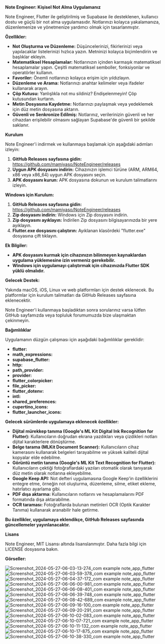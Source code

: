 **Note Engineer: Kişisel Not Alma Uygulamanız**

Note Engineer, Flutter ile geliştirilmiş ve Supabase ile desteklenen, kullanıcı dostu ve güçlü bir not alma uygulamasıdır. Notlarınızı kolayca yakalamanıza, düzenlemenize ve yönetmenize yardımcı olmak için tasarlanmıştır.

**Özellikler:**

-   **Not Oluşturma ve Düzenleme:** Düşüncelerinizi, fikirlerinizi veya yapılacaklar listelerinizi hızlıca yazın. Metninizi kolayca biçimlendirin ve başlıklar ekleyin.
-   **Matematiksel Hesaplamalar:** Notlarınızın içinden karmaşık matematiksel hesaplamalar yapın. Çeşitli matematiksel semboller, fonksiyonlar ve operatörler kullanın.
-   **Favoriler:** Önemli notlarınızı kolayca erişim için yıldızlayın.
-   **Düzenleme ve Arama:** Notlarınızı anahtar kelimeler veya ifadeler kullanarak arayın.
-   **Çöp Kutusu:** Yanlışlıkla not mu sildiniz? Endişelenmeyin! Çöp kutusundan kurtarın.
-   **Metin Dosyasına Kaydetme:** Notlarınızı paylaşmak veya yedeklemek için düz metin dosyasına aktarın.
-   **Güvenli ve Senkronize Edilmiş:** Notlarınız, verilerinizin güvenli ve her cihazdan erişilebilir olmasını sağlayan Supabase'de güvenli bir şekilde saklanır.

**Kurulum**

Note Engineer'i indirmek ve kullanmaya başlamak için aşağıdaki adımları izleyin:

1.  **GitHub Releases sayfasına gidin:** https://github.com/mamiyaso/NoteEngineer/releases
2.  **Uygun APK dosyasını indirin:** Cihazınızın işlemci türüne (ARM, ARM64, x86 veya x86_64) uygun APK dosyasını seçin.
3.  **APK dosyasını kurun:** APK dosyasına dokunun ve kurulum talimatlarını izleyin.

**Windows için Kurulum:**

1.  **GitHub Releases sayfasına gidin:** https://github.com/mamiyaso/NoteEngineer/releases
2.  **Zip dosyasını indirin:** Windows için Zip dosyasını indirin.
3.  **Zip dosyasını ayıklayın:** İndirilen Zip dosyasını bilgisayarınızda bir yere ayıklayın.
4.  **Flutter.exe dosyasını çalıştırın:** Ayıklanan klasördeki "flutter.exe" dosyasına çift tıklayın.

**Ek Bilgiler:**

-   **APK dosyasını kurmak için cihazınızın bilinmeyen kaynaklardan uygulama yüklemesine izin vermeniz gerekebilir.**
-   **Windows için uygulamayı çalıştırmak için cihazınızda Flutter SDK yüklü olmalıdır.**

**Gelecek Destek:**

Yakında macOS, iOS, Linux ve web platformları için destek eklenecek. Bu platformlar için kurulum talimatları da GitHub Releases sayfasına eklenecektir.

Note Engineer'i kullanmaya başladıktan sonra sorularınız varsa lütfen GitHub sayfamızda veya topluluk forumumuzda bize ulaşmaktan çekinmeyin.

**Bağımlılıklar**

Uygulamanın düzgün çalışması için aşağıdaki bağımlılıklar gereklidir:

* **flutter:**
* **math_expressions:** 
* **supabase_flutter:** 
* **http:** 
* **path_provider:**
* **provider:**
* **flutter_colorpicker:**
* **file_picker:** 
* **flutter_dotenv:** 
* **intl:** 
* **shared_preferences:** 
* **cupertino_icons:**
* **flutter_launcher_icons:**

**Gelecek sürümlerde uygulamaya eklenecek özellikler:**

* **Dijital mürekkep tanıma (Google's ML Kit Digital Ink Recognition for Flutter):**  Kullanıcıların doğrudan ekrana yazdıkları veya çizdikleri notları dijital karakterlere dönüştürme.
* **Belge tarama (MLKit Document Scanner):**  Kullanıcıların cihaz kamerasını kullanarak belgeleri tarayabilme ve yüksek kaliteli dijital kopyalar elde edebilme.
* **Görüntü metin tanıma (Google's ML Kit Text Recognition for Flutter):**  Kullanıcıların çektiği fotoğraflardaki yazıları otomatik olarak tanıyarak düz metin olarak notlarına ekleyebilme.
* **Google Keep API:** Not defteri uygulamasına Google Keep'in özelliklerini entegre etme, örneğin not oluşturma, düzenleme, silme, etiket ekleme, hatırlatıcı ayarlama gibi. 
* **PDF dışa aktarma:**  Kullanıcıların notlarını ve hesaplamalarını PDF formatında dışa aktarabilme.
* **OCR taraması:** Fotoğraflarda bulunan metinleri OCR (Optik Karakter Tanıma) kullanarak aranabilir hale getirme.


**Bu özellikler, uygulamaya eklendikçe, GitHub Releases sayfasında güncellemeler yayınlanacaktır.**

**Lisans**

Note Engineer, MIT Lisansı altında lisanslanmıştır. Daha fazla bilgi için LICENSE dosyasına bakın.

**Görseller:**

![Screenshot_2024-05-27-06-03-13-274_com example note_app_flutter](https://github.com/mamiyaso/NoteEngineer/assets/124776073/c25a4c46-e54d-475b-8a11-a0555c2d7153)![Screenshot_2024-05-27-06-03-59-378_com example note_app_flutter](https://github.com/mamiyaso/NoteEngineer/assets/124776073/61c9fe08-47de-4b1b-9fd0-77e915b6db78)![Screenshot_2024-05-27-06-04-37-172_com example note_app_flutter](https://github.com/mamiyaso/NoteEngineer/assets/124776073/4089165f-9b11-4872-a0b3-206763dae056)![Screenshot_2024-05-27-06-06-00-981_com example note_app_flutter](https://github.com/mamiyaso/NoteEngineer/assets/124776073/5177bdb3-ab77-47bb-af45-3c7925430374)![Screenshot_2024-05-27-06-06-08-401_com example note_app_flutter](https://github.com/mamiyaso/NoteEngineer/assets/124776073/8428f177-55cb-4844-8abc-1d5cd488b061)![Screenshot_2024-05-27-06-06-39-748_com example note_app_flutter](https://github.com/mamiyaso/NoteEngineer/assets/124776073/7de68056-f256-446a-aa32-2a6736cee0e2)![Screenshot_2024-05-27-06-08-42-689_com example note_app_flutter](https://github.com/mamiyaso/NoteEngineer/assets/124776073/cc8ad7be-0690-4c55-acf7-55c9d84851bd)![Screenshot_2024-05-27-06-09-16-100_com example note_app_flutter](https://github.com/mamiyaso/NoteEngineer/assets/124776073/4e15065f-6b9f-4d7d-a345-9b879836f9c6)![Screenshot_2024-05-27-06-09-20-291_com example note_app_flutter](https://github.com/mamiyaso/NoteEngineer/assets/124776073/354177de-0e08-4862-ae66-b826ce433df6)![Screenshot_2024-05-27-06-10-02-083_com example note_app_flutter](https://github.com/mamiyaso/NoteEngineer/assets/124776073/c36bae05-fbdf-440a-b25e-ebf35a9b4d03)![Screenshot_2024-05-27-06-10-07-721_com example note_app_flutter](https://github.com/mamiyaso/NoteEngineer/assets/124776073/bfa97c5c-3239-4173-9531-c44ad55d422b)![Screenshot_2024-05-27-06-10-11-132_com example note_app_flutter](https://github.com/mamiyaso/NoteEngineer/assets/124776073/6eb6d153-091f-488b-b780-f66c68897eb8)![Screenshot_2024-05-27-06-10-17-875_com example note_app_flutter](https://github.com/mamiyaso/NoteEngineer/assets/124776073/945af70b-cb40-4de3-b7fb-a09e8daa2b9d)![Screenshot_2024-05-27-06-10-38-330_com example note_app_flutter](https://github.com/mamiyaso/NoteEngineer/assets/124776073/9517a7a7-9c78-4481-8ea1-d500c9724508)
